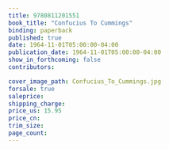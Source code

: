 ```yaml
---
title: 9780811201551
book_title: "Confucius To Cummings"
binding: paperback
published: true
date: 1964-11-01T05:00:00-04:00
publication_date: 1964-11-01T05:00:00-04:00
show_in_forthcoming: false
contributors:

cover_image_path: Confucius_To_Cummings.jpg
forsale: true
saleprice:
shipping_charge:
price_us: 15.95
price_cn:
trim_size:
page_count:
---
```



